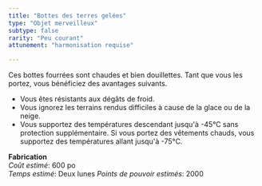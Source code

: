 ```yaml
---
title: "Bottes des terres gelées"
type: "Objet merveilleux"
subtype: false
rarity: "Peu courant"
attunement: "harmonisation requise"

---
```

Ces bottes fourrées sont chaudes et bien douillettes. Tant que vous les portez, vous bénéficiez des avantages suivants.
* Vous êtes résistants aux dégâts de froid.
* Vous ignorez les terrains rendus difficiles à cause de la glace ou de la neige.
* Vous supportez des températures descendant jusqu'à -45°C sans protection supplémentaire. Si vous portez des vêtements chauds, vous supportez des températures allant jusqu'à -75°C.  

**Fabrication**  
*Coût estimé*: 600 po  
*Temps estimé*: Deux lunes
*Points de pouvoir estimés*: 2000    
